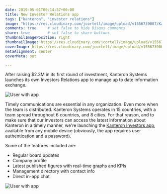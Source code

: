 ```yaml
---
date: 2019-05-01T00:14:57+00:00
title: New Investor Relations app
tags: ["kanteron", "investor relations"]
image: "https://res.cloudinary.com/jcortell/image/upload/v1556739007/Kanteron/InvestorRelationsApp/smartmockups_jv5ec1t6.jpg"
comments: true     # set false to hide Disqus comments
share: true        # set false to share buttons
thumbnailImagePosition: right
thumbnailImage: https://res.cloudinary.com/jcortell/image/upload/v1556739008/Kanteron/InvestorRelationsApp/threed_mockup_3.png
coverImage: https://res.cloudinary.com/jcortell/image/upload/v1556739007/Kanteron/InvestorRelationsApp/smartmockups_jv5ec1t6.jpg
metaAlignment: center
coverMeta: out

---
```


After raising $2.3M in its first round of investment, Kanteron Systems launches its own Investors Relations app to manage up to date information exchange.

<!--more-->

![User with app](https://res.cloudinary.com/jcortell/image/upload/v1556739010/Kanteron/InvestorRelationsApp/mockuper.png)

Timely communications are essential in any organization. Even more when the team is distributed. Kanteron Systems operates in 15 countries, with a team spread throughout 6 countries, and 8 cities. For that reason, and to make sure that our investors can access the latest information about Kanteron in a timely manner, we're launching the [Kanteron Investors app](https://investors.kanteron.com/), available from any mobile device (obviously, the app requires user authentication and a password).

Some of the features included are:

* Regular board updates
* Company profile
* Latest published figures with real-time graphs and KPIs
* Management directory with contact info
* Direct in-app chat

![User with app](https://res.cloudinary.com/jcortell/image/upload/v1556739010/Kanteron/InvestorRelationsApp/mockuper_1.png)
